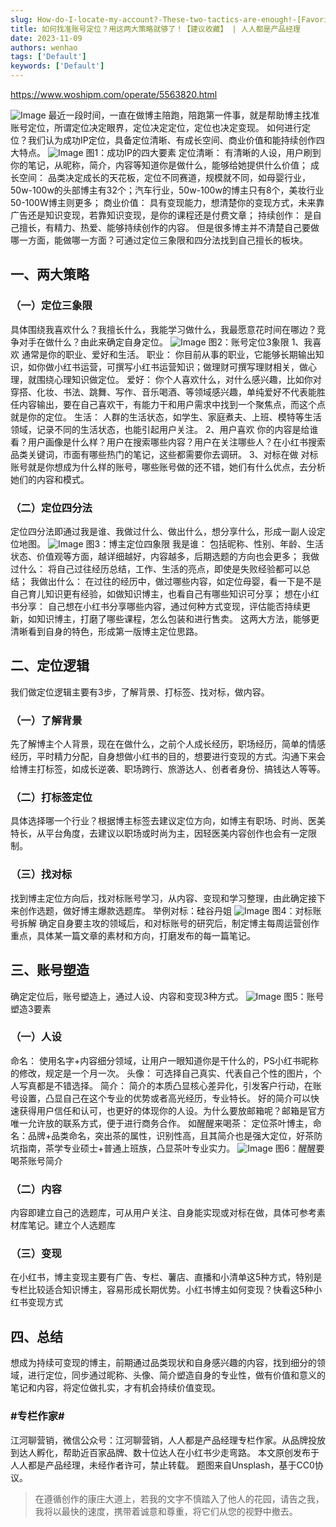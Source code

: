 ```yaml
---
slug: How-do-I-locate-my-account?-These-two-tactics-are-enough!-[Favorite]-|-Everyone-is-a-product-manager
title: 如何找准账号定位？用这两大策略就够了！【建议收藏】 | 人人都是产品经理
date: 2023-11-09
authors: wenhao
tags: ['Default']
keywords: ['Default']
---
```

https://www.woshipm.com/operate/5563820.html 

![Image](https://prod-files-secure.s3.us-west-2.amazonaws.com/b0012720-ccd1-41ef-9ca9-02f55a45f30f/056b77f1-4a4f-4d8c-8d39-09f32f2158ef/OdHkJHdUK6kPjM4y5W9u.jpg?X-Amz-Algorithm=AWS4-HMAC-SHA256&X-Amz-Content-Sha256=UNSIGNED-PAYLOAD&X-Amz-Credential=AKIAT73L2G45HZZMZUHI%2F20231125%2Fus-west-2%2Fs3%2Faws4_request&X-Amz-Date=20231125T072044Z&X-Amz-Expires=3600&X-Amz-Signature=dc3824a71e693771263a0c693560a27d994e9eac658112a2dbd0cb77939ef882&X-Amz-SignedHeaders=host&x-id=GetObject)
最近一段时间，一直在做博主陪跑，陪跑第一件事，就是帮助博主找准账号定位，所谓定位决定眼界，定位决定定位，定位也决定变现。 
如何进行定位？我们认为成功IP定位，具备定位清晰、有成长空间、商业价值和能持续创作四大特点。 
![Image](https://prod-files-secure.s3.us-west-2.amazonaws.com/b0012720-ccd1-41ef-9ca9-02f55a45f30f/146ab84f-eee4-4418-8e51-2e74bd4398cb/CA2NaN2i0e2mFOXAlhfR.png?X-Amz-Algorithm=AWS4-HMAC-SHA256&X-Amz-Content-Sha256=UNSIGNED-PAYLOAD&X-Amz-Credential=AKIAT73L2G45HZZMZUHI%2F20231125%2Fus-west-2%2Fs3%2Faws4_request&X-Amz-Date=20231125T072044Z&X-Amz-Expires=3600&X-Amz-Signature=a60ae91d2ca7380421ed4edf0b729e34ffb7a23000e13ddfb121265f692d5d24&X-Amz-SignedHeaders=host&x-id=GetObject)
图1：成功IP的四大要素 
定位清晰： 有清晰的人设，用户刷到你的笔记，从昵称，简介，内容等知道你是做什么，能够给她提供什么价值； 
成长空间： 品类决定成长的天花板，定位不同赛道，规模就不同，如母婴行业，50w-100w的头部博主有32个；汽车行业，50w-100w的博主只有8个，美妆行业50-100W博主则更多； 
商业价值： 具有变现能力，想清楚你的变现方式，未来靠广告还是知识变现，若靠知识变现，是你的课程还是付费文章； 
持续创作： 是自己擅长，有精力、热爱、能够持续创作的内容。 
但是很多博主并不清楚自己要做哪一方面，能做哪一方面？可通过定位三象限和四分法找到自己擅长的板块。 
## 一、两大策略

<!-- truncate -->

### （一）定位三象限

具体围绕我喜欢什么？我擅长什么，我能学习做什么，我最愿意花时间在哪边？竞争对手在做什么？由此来确定自身定位。 
![Image](https://prod-files-secure.s3.us-west-2.amazonaws.com/b0012720-ccd1-41ef-9ca9-02f55a45f30f/15ed1bce-05f8-4692-820a-58387d7363c1/Ea6f6alCFRhP8a7KFWt3.png?X-Amz-Algorithm=AWS4-HMAC-SHA256&X-Amz-Content-Sha256=UNSIGNED-PAYLOAD&X-Amz-Credential=AKIAT73L2G45HZZMZUHI%2F20231125%2Fus-west-2%2Fs3%2Faws4_request&X-Amz-Date=20231125T072044Z&X-Amz-Expires=3600&X-Amz-Signature=ffb9ec13b0058079a1b3bdcdad689db0957395e84a3245b478efbc3ddcc54b1b&X-Amz-SignedHeaders=host&x-id=GetObject)
图2：账号定位3象限 
1、我喜欢 
通常是你的职业、爱好和生活。 
职业： 你目前从事的职业，它能够长期输出知识，如你做小红书运营，可撰写小红书运营知识；做理财可撰写理财相关，做心理，就围绕心理知识做定位。 
爱好： 你个人喜欢什么，对什么感兴趣，比如你对穿搭、化妆、书法、跳舞、写作、音乐喝酒、等领域感兴趣，单纯爱好不代表能胜任内容输出，要在自己喜欢干，有能力干和用户需求中找到一个聚焦点，而这个点就是你的定位。 
生活： 人群的生活状态，如学生、家庭煮夫、上班、模特等生活领域，记录不同的生活状态，也能引起用户关注。 
2、用户喜欢 
你的内容是给谁看？用户画像是什么样？用户在搜索哪些内容？用户在关注哪些人？在小红书搜索品类关键词，市面有哪些热门的笔记，这些都需要你去调研。 
3、对标在做 
对标账号就是你想成为什么样的账号，哪些账号做的还不错，她们有什么优点，去分析她们的内容和模式。 
### （二）定位四分法

定位四分法即通过我是谁、我做过什么、做出什么，想分享什么，形成一副人设定位地图。 
![Image](https://prod-files-secure.s3.us-west-2.amazonaws.com/b0012720-ccd1-41ef-9ca9-02f55a45f30f/9be25bc6-1499-4ccf-ba7c-a0b59122e672/lXCA4Szl2GGreyNxOp1d.png?X-Amz-Algorithm=AWS4-HMAC-SHA256&X-Amz-Content-Sha256=UNSIGNED-PAYLOAD&X-Amz-Credential=AKIAT73L2G45HZZMZUHI%2F20231125%2Fus-west-2%2Fs3%2Faws4_request&X-Amz-Date=20231125T072044Z&X-Amz-Expires=3600&X-Amz-Signature=055b92fa5987dc3fd4c28742fc01c671ef801e5607549b589291df5c67dacf27&X-Amz-SignedHeaders=host&x-id=GetObject)
图3：博主定位四象限 
我是谁： 包括昵称、性别、年龄、生活状态、价值观等方面，越详细越好，内容越多，后期选题的方向也会更多； 
我做过什么： 将自己过往经历总结，工作、生活的亮点，即使是失败经验都可以总结； 
我做出什么： 在过往的经历中，做过哪些内容，如定位母婴，看一下是不是自己育儿知识更有经验，如做知识博主，也看自己有哪些知识可分享； 
想在小红书分享： 自己想在小红书分享哪些内容，通过何种方式变现，评估能否持续更新，如知识博主，打磨了哪些课程，怎么包装和进行售卖。 
这两大方法，能够更清晰看到自身的特色，形成第一版博主定位思路。 
## 二、定位逻辑

<!-- truncate -->

我们做定位逻辑主要有3步，了解背景、打标签、找对标，做内容。 
### （一）了解背景

先了解博主个人背景，现在在做什么，之前个人成长经历，职场经历，简单的情感经历，平时精力分配，自身想做小红书的目的，想要进行变现的方式。沟通下来会给博主打标签，如成长逆袭、职场跨行、旅游达人、创者者身份、搞钱达人等等。 
### （二）打标签定位

具体选择哪一个行业？根据博主标签去建议定位方向，如博主有职场、时尚、医美特长，从平台角度，去建议以职场或时尚为主，因轻医美内容创作也会有一定限制。 
### （三）找对标

找到博主定位方向后，找对标账号学习，从内容、变现和学习整理，由此确定接下来创作选题，做好博主爆款选题库。 
举例对标：硅谷丹姐 
![Image](https://prod-files-secure.s3.us-west-2.amazonaws.com/b0012720-ccd1-41ef-9ca9-02f55a45f30f/1c3f2cf7-8525-4e55-8dec-075ed3f38a25/eYF06yFh1RzAQsVtSHjv.png?X-Amz-Algorithm=AWS4-HMAC-SHA256&X-Amz-Content-Sha256=UNSIGNED-PAYLOAD&X-Amz-Credential=AKIAT73L2G45HZZMZUHI%2F20231125%2Fus-west-2%2Fs3%2Faws4_request&X-Amz-Date=20231125T072044Z&X-Amz-Expires=3600&X-Amz-Signature=ac7990e40ddb9c03264851cce948764673957d40f758f55d9eb1d14d378916a4&X-Amz-SignedHeaders=host&x-id=GetObject)
图4：对标账号拆解 
确定自身要主攻的领域后，和对标账号的研究后，制定博主每周运营创作重点，具体某一篇文章的素材和方向，打磨发布的每一篇笔记。 
## 三、账号塑造

<!-- truncate -->

确定定位后，账号塑造上，通过人设、内容和变现3种方式。 
![Image](https://prod-files-secure.s3.us-west-2.amazonaws.com/b0012720-ccd1-41ef-9ca9-02f55a45f30f/b38a6ff0-f3f6-4ccc-90fc-12fa7c50de64/PtfV2ntZqjNqAf06sYHL.png?X-Amz-Algorithm=AWS4-HMAC-SHA256&X-Amz-Content-Sha256=UNSIGNED-PAYLOAD&X-Amz-Credential=AKIAT73L2G45HZZMZUHI%2F20231125%2Fus-west-2%2Fs3%2Faws4_request&X-Amz-Date=20231125T072044Z&X-Amz-Expires=3600&X-Amz-Signature=5ff448648386b73018ca78fba7c029055db2f63dfe62dcb07a1cb0beb7c57a3d&X-Amz-SignedHeaders=host&x-id=GetObject)
图5：账号塑造3要素 
### （一）人设

命名： 使用名字+内容细分领域，让用户一眼知道你是干什么的，PS小红书昵称的修改，规定是一个月一次。 
头像： 可选择自己真实、代表自己个性的图片，个人写真都是不错选择。 
简介： 简介的本质凸显核心差异化，引发客户行动，在账号设置，凸显自己在这个专业的优势或者高光经历，专业特长。 
好的简介可以快速获得用户信任和认可，也更好的体现你的人设。为什么要放邮箱呢？邮箱是官方唯一允许放的联系方式，便于进行商务合作。 
如醒醒来喝茶： 定位茶叶博主，命名：品牌+品类命名，突出茶的属性，识别性高，且其简介也是强大定位，好茶防坑指南，茶学专业硕士+普通上班族，凸显茶叶专业实力。 
![Image](https://prod-files-secure.s3.us-west-2.amazonaws.com/b0012720-ccd1-41ef-9ca9-02f55a45f30f/c00c3cec-fb20-4e2d-8e76-ac1b1d48ea36/TyCmOPGzK6aXTwIoK5Lp.png?X-Amz-Algorithm=AWS4-HMAC-SHA256&X-Amz-Content-Sha256=UNSIGNED-PAYLOAD&X-Amz-Credential=AKIAT73L2G45HZZMZUHI%2F20231125%2Fus-west-2%2Fs3%2Faws4_request&X-Amz-Date=20231125T072044Z&X-Amz-Expires=3600&X-Amz-Signature=2267940ae4ea58a7eb5ab767b5d5c31b837eb554530b51b0afdd99948cb538a7&X-Amz-SignedHeaders=host&x-id=GetObject)
图6：醒醒要喝茶账号简介 
### （二）内容

内容即建立自己的选题库，可从用户关注、自身能实现或对标在做，具体可参考素材库笔记。建立个人选题库 
### （三）变现

在小红书，博主变现主要有广告、专栏、薯店、直播和小清单这5种方式，特别是专栏比较适合知识博主，容易形成长期优势。小红书博主如何变现？快看这5种小红书变现方式 
## 四、总结

<!-- truncate -->

想成为持续可变现的博主，前期通过品类现状和自身感兴趣的内容，找到细分的领域，进行定位，同步通过昵称、头像、简介塑造自身的专业性，做有价值和意义的笔记和内容，将定位做扎实，才有机会持续价值变现。 
### #专栏作家#

江河聊营销，微信公众号：江河聊营销，人人都是产品经理专栏作家。从品牌投放到达人孵化，帮助近百家品牌、数十位达人在小红书少走弯路。 
本文原创发布于人人都是产品经理，未经作者许可，禁止转载。 
题图来自Unsplash，基于CC0协议。 



 > 在遵循创作的康庄大道上，若我的文字不慎踏入了他人的花园，请告之我，我将以最快的速度，携带着诚意和尊重，将它们从您的视野中撤去。
